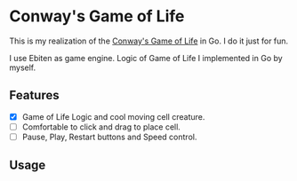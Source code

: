 # Conway's Game of Life

This is my realization of the [Conway's Game of Life](https://en.wikipedia.org/wiki/Conway%27s_Game_of_Life) in Go. I do it just for fun.

I use Ebiten as game engine. Logic of Game of Life I implemented in Go by myself.

## Features

- [x] Game of Life Logic and cool moving cell creature.
- [ ] Comfortable to click and drag to place cell.
- [ ] Pause, Play, Restart buttons and Speed control.

## Usage


